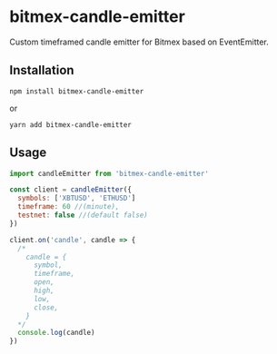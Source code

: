 # bitmex-candle-emitter
Custom timeframed candle emitter for Bitmex based on EventEmitter.

## Installation
```cli
npm install bitmex-candle-emitter
```
or
```cli
yarn add bitmex-candle-emitter
```

## Usage
```javascript
import candleEmitter from 'bitmex-candle-emitter'

const client = candleEmitter({
  symbols: ['XBTUSD', 'ETHUSD']
  timeframe: 60 //(minute),
  testnet: false //(default false)
})

client.on('candle', candle => {
  /*
    candle = {
      symbol,
      timeframe,
      open,
      high,
      low,
      close,
    }
  */
  console.log(candle)
})
```
